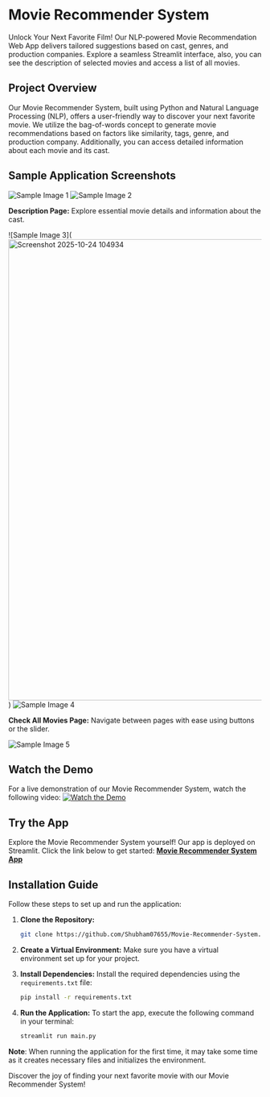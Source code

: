 # Movie Recommender System

Unlock Your Next Favorite Film! Our NLP-powered Movie Recommendation Web App delivers tailored suggestions based on cast, genres, and production companies. Explore a seamless Streamlit interface, also, you can see the description of selected movies and access a list of all movies.

## Project Overview

Our Movie Recommender System, built using Python and Natural Language Processing (NLP), offers a user-friendly way to discover your next favorite movie. We utilize the bag-of-words concept to generate movie recommendations based on factors like similarity, tags, genre, and production company. Additionally, you can access detailed information about each movie and its cast.

## Sample Application Screenshots


![Sample Image 1](https://github.com/AnupamMittal-21/Movie-Recommender-System/assets/96871662/cce0c494-4dde-4872-868b-2f6f23b24a68)
![Sample Image 2](https://github.com/AnupamMittal-21/Movie-Recommender-System/assets/96871662/ff4fd4bd-1cf3-4580-9614-67e8698b45e5)


**Description Page:** Explore essential movie details and information about the cast.


![Sample Image 3]([<img width="1918" height="916" alt="Screenshot 2025-10-24 104934" src="https://github.com/user-attachments/assets/c8e1ba7a-0536-40ff-831c-62cbed986ced" />](https://github-production-user-asset-6210df.s3.amazonaws.com/96871662/275335424-beb53c76-4cd1-466d-b32d-97a63555c043.png?X-Amz-Algorithm=AWS4-HMAC-SHA256&X-Amz-Credential=AKIAVCODYLSA53PQK4ZA%2F20251025%2Fus-east-1%2Fs3%2Faws4_request&X-Amz-Date=20251025T091418Z&X-Amz-Expires=300&X-Amz-Signature=83b71c15e2ff4635883e56cc3acab64d7cdbe191bdb68337dfe5a2fc8d9299fe&X-Amz-SignedHeaders=host)
)
![Sample Image 4](https://github.com/AnupamMittal-21/Movie-Recommender-System/assets/96871662/bb6915a7-8c49-4bd8-ade9-45caeb701d75)


**Check All Movies Page:** Navigate between pages with ease using buttons or the slider.


![Sample Image 5](https://github.com/AnupamMittal-21/Movie-Recommender-System/assets/96871662/02473070-91cf-45a0-8016-eee8b70ee2ae)


## Watch the Demo


For a live demonstration of our Movie Recommender System, watch the following video:
[![Watch the Demo](https://img.youtube.com/vi/0BJgu4qZqOM/0.jpg)](https://youtu.be/0BJgu4qZqOM)


## Try the App

Explore the Movie Recommender System yourself! Our app is deployed on Streamlit. Click the link below to get started:
[**Movie Recommender System App**](https://movie-recommender-syst.streamlit.app/)

## Installation Guide

Follow these steps to set up and run the application:

1. **Clone the Repository:** 
    ```bash
    git clone https://github.com/Shubham07655/Movie-Recommender-System.git
    ```

2. **Create a Virtual Environment:** 
   Make sure you have a virtual environment set up for your project.

3. **Install Dependencies:**
   Install the required dependencies using the `requirements.txt` file:
   ```bash
   pip install -r requirements.txt
   ```

4. **Run the Application:**
   To start the app, execute the following command in your terminal:
   ```bash
   streamlit run main.py
   ```

**Note**: When running the application for the first time, it may take some time as it creates necessary files and initializes the environment.

Discover the joy of finding your next favorite movie with our Movie Recommender System!

